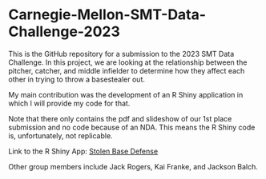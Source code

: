 # Carnegie-Mellon-SMT-Data-Challenge-2023
This is the GitHub repository for a submission to the 2023 SMT Data Challenge. In this project, we are looking at the relationship between the pitcher, catcher, and middle infielder to determine how they affect each other in trying to throw a basestealer out.

My main contribution was the development of an R Shiny application in which I will provide my code for that.

Note that there only contains the pdf and slideshow of our 1st place submission and no code because of an NDA. This means the R Shiny code is, unfortunately, not replicable.

Link to the R Shiny App: [Stolen Base Defense](https://7dej8y-isaac-blumhoefer.shinyapps.io/Stolen_Base_Defense/)

Other group members include Jack Rogers, Kai Franke, and Jackson Balch.
